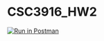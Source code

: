 # CSC3916_HW2

[![Run in Postman](https://run.pstmn.io/button.svg)](https://app.getpostman.com/run-collection/a8cc06ee00aaacd9b6dc)

